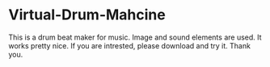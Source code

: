 # Virtual-Drum-Mahcine
This is a drum beat maker for music. 
Image and sound elements are used. 
It works pretty nice.
If you are intrested, please download and try it.
Thank you. 
